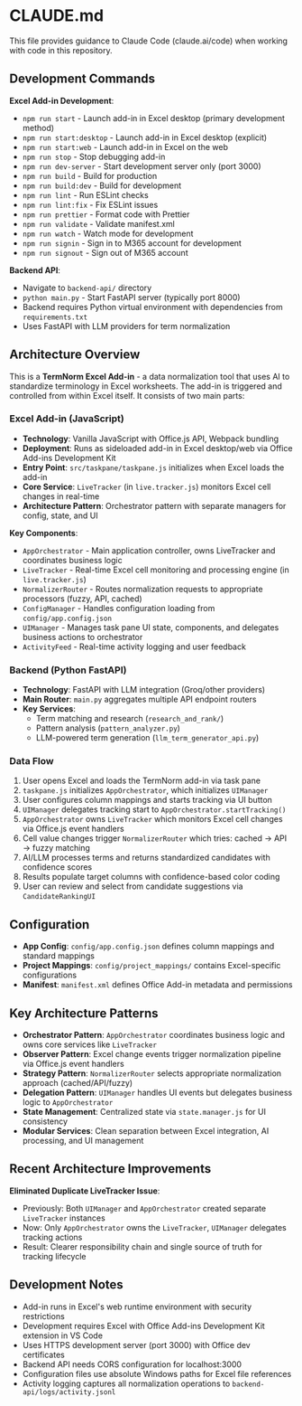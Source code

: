 # CLAUDE.md

This file provides guidance to Claude Code (claude.ai/code) when working with code in this repository.

## Development Commands

**Excel Add-in Development**:
- `npm run start` - Launch add-in in Excel desktop (primary development method)
- `npm run start:desktop` - Launch add-in in Excel desktop (explicit)
- `npm run start:web` - Launch add-in in Excel on the web
- `npm run stop` - Stop debugging add-in
- `npm run dev-server` - Start development server only (port 3000)
- `npm run build` - Build for production
- `npm run build:dev` - Build for development
- `npm run lint` - Run ESLint checks
- `npm run lint:fix` - Fix ESLint issues
- `npm run prettier` - Format code with Prettier
- `npm run validate` - Validate manifest.xml
- `npm run watch` - Watch mode for development
- `npm run signin` - Sign in to M365 account for development
- `npm run signout` - Sign out of M365 account

**Backend API**:
- Navigate to `backend-api/` directory
- `python main.py` - Start FastAPI server (typically port 8000)
- Backend requires Python virtual environment with dependencies from `requirements.txt`
- Uses FastAPI with LLM providers for term normalization

## Architecture Overview

This is a **TermNorm Excel Add-in** - a data normalization tool that uses AI to standardize terminology in Excel worksheets. The add-in is triggered and controlled from within Excel itself. It consists of two main parts:

### Excel Add-in (JavaScript)
- **Technology**: Vanilla JavaScript with Office.js API, Webpack bundling
- **Deployment**: Runs as sideloaded add-in in Excel desktop/web via Office Add-ins Development Kit
- **Entry Point**: `src/taskpane/taskpane.js` initializes when Excel loads the add-in
- **Core Service**: `LiveTracker` (in `live.tracker.js`) monitors Excel cell changes in real-time
- **Architecture Pattern**: Orchestrator pattern with separate managers for config, state, and UI

**Key Components**:
- `AppOrchestrator` - Main application controller, owns LiveTracker and coordinates business logic
- `LiveTracker` - Real-time Excel cell monitoring and processing engine (in `live.tracker.js`)
- `NormalizerRouter` - Routes normalization requests to appropriate processors (fuzzy, API, cached)
- `ConfigManager` - Handles configuration loading from `config/app.config.json`
- `UIManager` - Manages task pane UI state, components, and delegates business actions to orchestrator
- `ActivityFeed` - Real-time activity logging and user feedback

### Backend (Python FastAPI)
- **Technology**: FastAPI with LLM integration (Groq/other providers)
- **Main Router**: `main.py` aggregates multiple API endpoint routers
- **Key Services**: 
  - Term matching and research (`research_and_rank/`)
  - Pattern analysis (`pattern_analyzer.py`)
  - LLM-powered term generation (`llm_term_generator_api.py`)

### Data Flow
1. User opens Excel and loads the TermNorm add-in via task pane
2. `taskpane.js` initializes `AppOrchestrator`, which initializes `UIManager`
3. User configures column mappings and starts tracking via UI button
4. `UIManager` delegates tracking start to `AppOrchestrator.startTracking()`
5. `AppOrchestrator` owns `LiveTracker` which monitors Excel cell changes via Office.js event handlers
6. Cell value changes trigger `NormalizerRouter` which tries: cached → API → fuzzy matching
7. AI/LLM processes terms and returns standardized candidates with confidence scores
8. Results populate target columns with confidence-based color coding
9. User can review and select from candidate suggestions via `CandidateRankingUI`

## Configuration

- **App Config**: `config/app.config.json` defines column mappings and standard mappings
- **Project Mappings**: `config/project_mappings/` contains Excel-specific configurations
- **Manifest**: `manifest.xml` defines Office Add-in metadata and permissions

## Key Architecture Patterns

- **Orchestrator Pattern**: `AppOrchestrator` coordinates business logic and owns core services like `LiveTracker`
- **Observer Pattern**: Excel change events trigger normalization pipeline via Office.js event handlers
- **Strategy Pattern**: `NormalizerRouter` selects appropriate normalization approach (cached/API/fuzzy)
- **Delegation Pattern**: `UIManager` handles UI events but delegates business logic to `AppOrchestrator`
- **State Management**: Centralized state via `state.manager.js` for UI consistency
- **Modular Services**: Clean separation between Excel integration, AI processing, and UI management

## Recent Architecture Improvements

**Eliminated Duplicate LiveTracker Issue**:
- Previously: Both `UIManager` and `AppOrchestrator` created separate `LiveTracker` instances
- Now: Only `AppOrchestrator` owns the `LiveTracker`, `UIManager` delegates tracking actions
- Result: Clearer responsibility chain and single source of truth for tracking lifecycle

## Development Notes

- Add-in runs in Excel's web runtime environment with security restrictions
- Development requires Excel with Office Add-ins Development Kit extension in VS Code
- Uses HTTPS development server (port 3000) with Office dev certificates
- Backend API needs CORS configuration for localhost:3000
- Configuration files use absolute Windows paths for Excel file references
- Activity logging captures all normalization operations to `backend-api/logs/activity.jsonl`